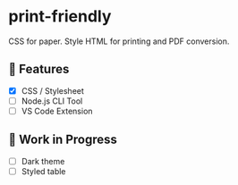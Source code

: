 # print-friendly

CSS for paper. Style HTML for printing and PDF conversion.

## 🚧 Features

- [x] CSS / Stylesheet
- [ ] Node.js CLI Tool
- [ ] VS Code Extension

## 🚧 Work in Progress

- [ ] Dark theme
- [ ] Styled table
